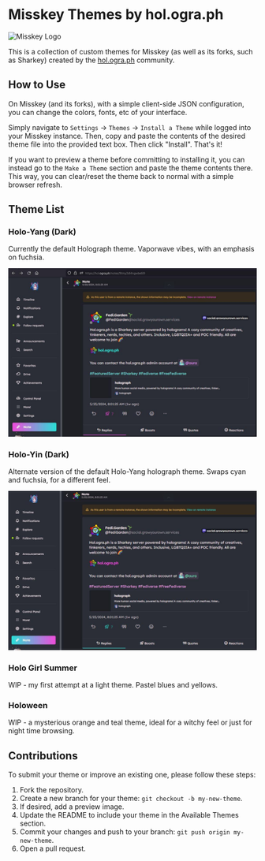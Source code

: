 # Misskey Themes by hol.ogra.ph

![Misskey Logo](https://media.misskeyusercontent.jp/misskey/webpublic-0c66b1ca-b8c0-4eaa-9827-47674f4a1580.png)

This is a collection of custom themes for Misskey (as well as its forks, such as Sharkey) created by the [hol.ogra.ph](https://hol.ogra.ph) community. 

## How to Use

On Misskey (and its forks), with a simple client-side JSON configuration, you can change the colors, fonts, etc of your interface. 

Simply navigate to `Settings` -> `Themes` -> `Install a Theme` while logged into your Misskey instance. Then, copy and paste the contents of the desired theme file into the provided text box. Then click "Install". That's it! 

If you want to preview a theme before committing to installing it, you can instead go to the `Make a Theme` section and paste the theme contents there. This way, you can clear/reset the theme back to normal with a simple browser refresh. 

## Theme List

### Holo-Yang (Dark)

Currently the default Holograph theme. Vaporwave vibes, with an emphasis on fuchsia. 

![Screenshot of Holo-Yang theme](./preview/holoyang.JPG)

### Holo-Yin (Dark)

Alternate version of the default Holo-Yang holograph theme. Swaps cyan and fuchsia, for a different feel. 

![Screenshot of Holo-Yin theme](./preview/holoyin.JPG)

### Holo Girl Summer 

WIP - my first attempt at a light theme. Pastel blues and yellows. 

### Holoween 

WIP - a mysterious orange and teal theme, ideal for a witchy feel or just for night time browsing. 

## Contributions 

To submit your theme or improve an existing one, please follow these steps:

1. Fork the repository.
2. Create a new branch for your theme: `git checkout -b my-new-theme`.
3. If desired, add a preview image.
4. Update the README to include your theme in the Available Themes section.
5. Commit your changes and push to your branch: `git push origin my-new-theme`.
6. Open a pull request.
